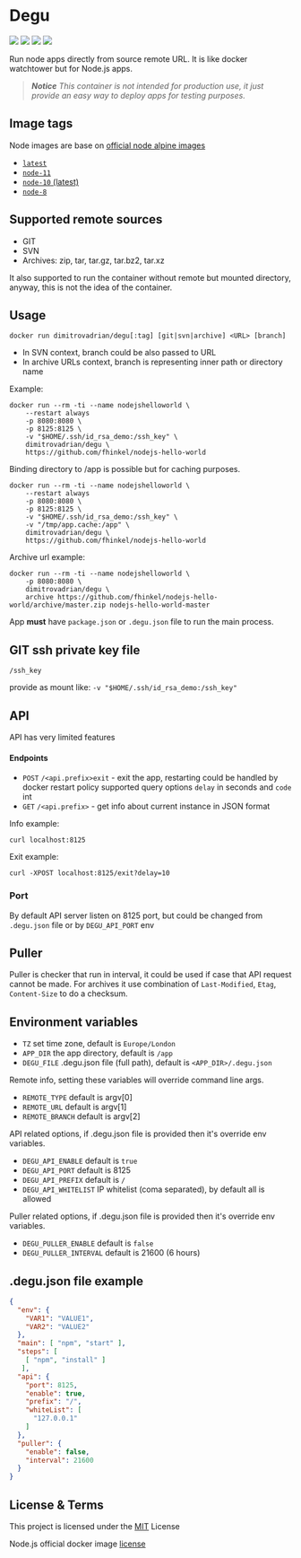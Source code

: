 # Degu

![](https://img.shields.io/microbadger/layers/dimitrovadrian/degu/latest.svg)
![](https://img.shields.io/microbadger/image-size/dimitrovadrian/degu/latest.svg)
![](https://img.shields.io/docker/pulls/dimitrovadrian/degu.svg)
![](https://img.shields.io/docker/stars/dimitrovadrian/degu.svg)

Run node apps directly from source remote URL. It is like docker watchtower but for Node.js apps.


> ***Notice*** *This container is not intended for production use, it just provide an easy way to deploy apps for testing purposes.*


## Image tags

Node images are base on [official node alpine images](https://hub.docker.com/_/node/)

* [`latest`](https://github.com/dimitrov-adrian/degu/blob/master/node/10-alpine/Dockerfile)
* [`node-11`](https://github.com/dimitrov-adrian/degu/blob/master/node/11-alpine/Dockerfile)
* [`node-10` (latest)](https://github.com/dimitrov-adrian/degu/blob/master/node/10-alpine/Dockerfile)
* [`node-8`](https://github.com/dimitrov-adrian/degu/blob/master/node/8-alpine/Dockerfile)


## Supported remote sources
* GIT
* SVN
* Archives: zip, tar, tar.gz, tar.bz2, tar.xz

It also supported to run the container without remote but mounted directory, anyway,
this is not the idea of the container.


## Usage

```
docker run dimitrovadrian/degu[:tag] [git|svn|archive] <URL> [branch]
```

* In SVN context, branch could be also passed to URL
* In archive URLs context, branch is representing inner path or directory name

Example:

```
docker run --rm -ti --name nodejshelloworld \
    --restart always
    -p 8080:8080 \
    -p 8125:8125 \
    -v "$HOME/.ssh/id_rsa_demo:/ssh_key" \
    dimitrovadrian/degu \
    https://github.com/fhinkel/nodejs-hello-world
```

Binding directory to /app is possible but for caching purposes.

```
docker run --rm -ti --name nodejshelloworld \
    --restart always
    -p 8080:8080 \
    -p 8125:8125 \
    -v "$HOME/.ssh/id_rsa_demo:/ssh_key" \
    -v "/tmp/app.cache:/app" \
    dimitrovadrian/degu \
    https://github.com/fhinkel/nodejs-hello-world
```

Archive url example:

```
docker run --rm -ti --name nodejshelloworld \
    -p 8080:8080 \
    dimitrovadrian/degu \
    archive https://github.com/fhinkel/nodejs-hello-world/archive/master.zip nodejs-hello-world-master
```

App **must** have `package.json` or `.degu.json` file to run the main process.


## GIT ssh private key file
`/ssh_key`

provide as mount like: `-v "$HOME/.ssh/id_rsa_demo:/ssh_key"`


## API

API has very limited features

#### Endpoints
* `POST` `/<api.prefix>exit` - exit the app, restarting could be handled by docker restart policy supported query options `delay` in seconds and `code` int
* `GET` `/<api.prefix>` - get info about current instance in JSON format

Info example:

```
curl localhost:8125
```

Exit example:
```
curl -XPOST localhost:8125/exit?delay=10
```

### Port

By default API server listen on 8125 port, but could be changed from `.degu.json` file
or by `DEGU_API_PORT` env

## Puller

Puller is checker that run in interval, it could be used if case that API request cannot be made. For archives it use combination of `Last-Modified`, `Etag`, `Content-Size` to do a checksum.


## Environment variables

* `TZ` set time zone, default is `Europe/London`
* `APP_DIR` the app directory, default is `/app`
* `DEGU_FILE` .degu.json file (full path), default is `<APP_DIR>/.degu.json`

Remote info, setting these variables will override command line args.
* `REMOTE_TYPE` default is argv[0]
* `REMOTE_URL` default is argv[1]
* `REMOTE_BRANCH` default is argv[2]

API related options, if .degu.json file is provided then it's override env variables.
* `DEGU_API_ENABLE` default is `true`
* `DEGU_API_PORT` default is 8125
* `DEGU_API_PREFIX` default is `/`
* `DEGU_API_WHITELIST` IP whitelist (coma separated), by default all is allowed

Puller related options, if .degu.json file is provided then it's override env variables.
* `DEGU_PULLER_ENABLE` default is `false`
* `DEGU_PULLER_INTERVAL` default is 21600 (6 hours)


## .degu.json file example

```json
{
  "env": {
    "VAR1": "VALUE1",
    "VAR2": "VALUE2"
  },
  "main": [ "npm", "start" ],
  "steps": [
    [ "npm", "install" ]
   ],
  "api": {
    "port": 8125,
    "enable": true,
    "prefix": "/",
    "whiteList": [
      "127.0.0.1"
    ]
  },
  "puller": {
    "enable": false,
    "interval": 21600
  }
}

```


## License & Terms
This project is licensed under the [MIT](https://github.com/dimitrov-adrian/degu/blob/master/LICENSE.txt) License

Node.js official docker image [license](https://hub.docker.com/_/node/#license)
